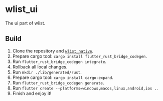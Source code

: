 # wlist_ui

The ui part of wlist.

## Build

1. Clone the repository and [`wlist_native`](https://github.com/wlist_org/wlist_native).
2. Prepare cargo tool: `cargo install flutter_rust_bridge_codegen`.
3. Run `flutter_rust_bridge_codegen integrate`.
4. Rollback all local changes.
5. Run `mkdir ./lib/generated/rust`.
6. Prepare cargo tool: `cargo install cargo-expand`.
7. Run `flutter_rust_bridge_codegen generate`.
8. Run `flutter create --platforms=windows,macos,linux,android,ios .`.
9. Finish and enjoy it!
